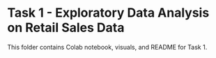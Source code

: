 # Task 1 - Exploratory Data Analysis on Retail Sales Data
This folder contains Colab notebook, visuals, and README for Task 1.

